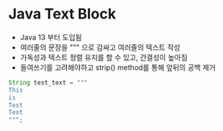 # Java Text Block

* Java 13 부터 도입됨
* 여러줄의 문장을 """ 으로 감싸고 여러줄의 텍스트 작성
* 가독성과 텍스트 정렬 유지를 할 수 있고, 간결성이 높아짐
* 들여쓰기를 고려해야하고 strip() method를 통해 앞뒤의 공백 제거

```java
String test_text = """
This
is
Test
Text
""";
```
